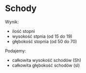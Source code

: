 # Schody

Wynik:
- ilość stopni 
- wysokość stpnia (od 15 do 19)
- głębokość stopnia (od 50 do 70)

Podajemy:
- całkowita wysokość schodów (Sh)
- całkowita głębokość schodów (sl)
